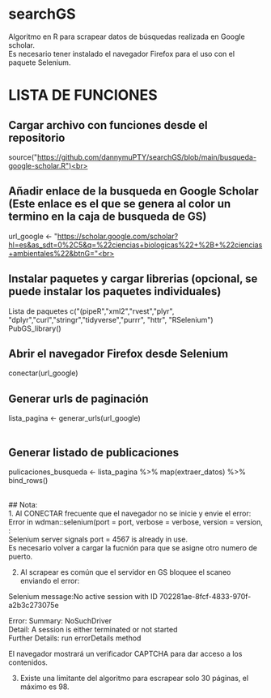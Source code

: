 # searchGS
Algoritmo en R para scrapear datos de búsquedas realizada en Google scholar.<br>
Es necesario tener instalado el navegador Firefox para el uso con el paquete Selenium. <br>

# LISTA DE FUNCIONES  <br>

## Cargar archivo con funciones desde el repositorio <br>
source("https://github.com/dannymuPTY/searchGS/blob/main/busqueda-google-scholar.R")<br>

## Añadir enlace de la busqueda en Google Scholar (Este enlace es el que se genera al color un termino en la caja de busqueda de GS)<br>
url_google <- "https://scholar.google.com/scholar?hl=es&as_sdt=0%2C5&q=%22ciencias+biologicas%22+%2B+%22ciencias+ambientales%22&btnG="<br>

## Instalar paquetes y cargar librerias (opcional, se puede instalar los paquetes individuales)<br>
Lista de paquetes c("(pipeR","xml2","rvest","plyr", "dplyr","curl","stringr","tidyverse","purrr", "httr", "RSelenium") <br>
    PubGS_library()<br>
  
## Abrir el navegador Firefox desde Selenium <br>
conectar(url_google)<br>

## Generar urls de paginación<br>
lista_pagina <- generar_urls(url_google)<br><br>

## Generar listado de publicaciones<br>
pulicaciones_busqueda <- lista_pagina %>% map(extraer_datos) %>% bind_rows()<br>

<br>
## Nota: <br>
1. Al CONECTAR frecuente que el navegador no se inicie y envie el error: <br>
Error in wdman::selenium(port = port, verbose = verbose, version = version,  :  <br>
  Selenium server signals port = 4567 is already in use.  <br>
  Es necesario volver a cargar la fucnión para que se asigne otro numero de puerto. <br>
  
 2. Al scrapear es común que el servidor en GS bloquee el scaneo enviando el error:<br>

Selenium message:No active session with ID 702281ae-8fcf-4833-970f-a2b3c273075e <br>

Error: 	 Summary: NoSuchDriver <br>
 	 Detail: A session is either terminated or not started <br>
	 Further Details: run errorDetails method <br>
     
 El navegador mostrará un verificador CAPTCHA para dar acceso a los contenidos.
  
  3. Existe una limitante del algoritmo para escrapear solo 30 páginas, el máximo es 98.
